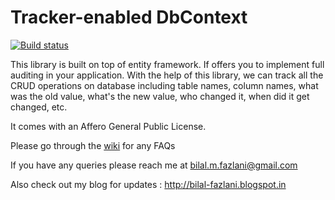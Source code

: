 Tracker-enabled DbContext
=========================

[![Build status](https://ci.appveyor.com/api/projects/status/v2b8ng3pcd3gy6wv?svg=true)](https://ci.appveyor.com/project/bilal-fazlani/tracker-enabled-dbcontext)


This library is built on top of entity framework. If offers you to implement full auditing in your application. With the help of this library, we can track all the CRUD operations on database including table names, column names, what was the old value, what's the new value,
who changed it, when did it get changed, etc.

It comes with an Affero General Public License.

Please go through the [wiki](https://github.com/bilal-fazlani/tracker-enabled-dbcontext/wiki) for any FAQs  

If you have any queries please reach me at bilal.m.fazlani@gmail.com

Also check out my blog for updates : http://bilal-fazlani.blogspot.in
